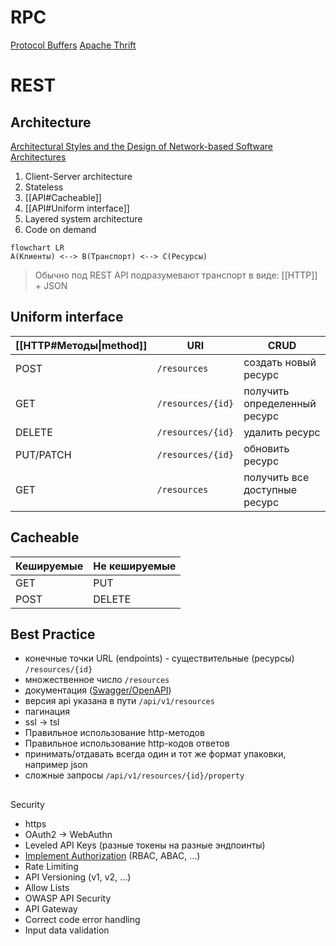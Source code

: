 # RPC

[Protocol Buffers](https://protobuf.dev/)
[Apache Thrift](https://ru.wikipedia.org/wiki/Apache_Thrift)

# REST
## Architecture
[Architectural Styles and the Design of Network-based Software Architectures](https://www.ics.uci.edu/~fielding/pubs/dissertation/top.htm)

1. Client-Server architecture
2. Stateless
3. [[API#Cacheable]]
4. [[API#Uniform interface]]
5. Layered system architecture
6. Code on demand

```mermaid
flowchart LR
A(Клиенты) <--> B(Транспорт) <--> C(Ресурсы)
```

> Обычно под REST API подразумевают транспорт в виде: [[HTTP]] + JSON

## Uniform interface

| [[HTTP#Методы\|method]] | URI               | CRUD                          |
| ----------------------- | ----------------- | ----------------------------- |
| POST                    | `/resources`      | создать новый ресурс          |
| GET                     | `/resources/{id}` | получить определенный ресурс  |
| DELETE                  | `/resources/{id}` | удалить ресурс                |
| PUT/PATCH               | `/resources/{id}` | обновить ресурс               |
| GET                     | `/resources`      | получить все доступные ресурс |

## Cacheable

| Кешируемые | Не кешируемые |
| ---------- | ------------- |
| GET        | PUT           |
| POST       | DELETE        |

## Best Practice
- конечные точки URL (endpoints) - существительные (ресурсы) `/resources/{id}`
- множественное число `/resources`
- документация ([Swagger/OpenAPI](https://swagger.io/))
- версия api указана в пути `/api/v1/resources`
- пагинация
- ssl -> tsl
- Правильное использование http-методов
- Правильное использование http-кодов ответов
- принимать/отдавать всегда один и тот же формат упаковки, например json
- сложные запросы `/api/v1/resources/{id}/property`

##
Security
- https
- OAuth2 -> WebAuthn
- Leveled API Keys (разные токены на разные эндпоинты)
- [Implement Authorization](https://habr.com/ru/companies/custis/articles/248649/) (RBAC, ABAC, ...)
- Rate Limiting
- API Versioning (v1, v2, ...)
- Allow Lists
- OWASP API Security
- API Gateway
- Correct code error handling
- Input data validation